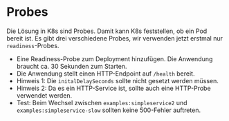 # Probes

Die Lösung in K8s sind Probes. Damit kann K8s feststellen, ob ein Pod bereit ist.
Es gibt drei verschiedene Probes, wir verwenden jetzt erstmal nur `readiness`-Probes. 


- Eine Readiness-Probe zum Deployment hinzufügen. Die Anwendung braucht ca. 30 Sekunden zum Starten. 
- Die Anwendung stellt einen HTTP-Endpoint auf `/health` bereit. 
- Hinweis 1: Die `initalDelaySeconds` sollte nicht gesetzt werden müssen.
- Hinweis 2: Da es ein HTTP-Service ist, sollte auch eine HTTP-Probe verwendet werden.
- Test: Beim Wechsel zwischen `examples:simpleservice2` und `examples:simpleservice-slow` sollten keine 500-Fehler auftreten.
